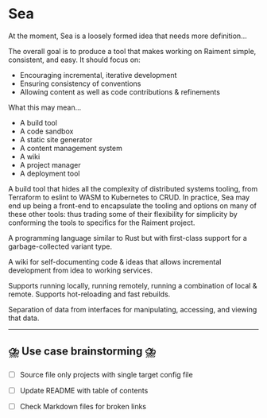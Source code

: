 # Sea

At the moment, Sea is a loosely formed idea that needs more definition...

The overall goal is to produce a tool that makes working on Raiment simple, consistent, and easy.  It should focus on:

* Encouraging incremental, iterative development 
* Ensuring consistency of conventions
* Allowing content as well as code contributions & refinements

What this may mean...

* A build tool
* A code sandbox
* A static site generator
* A content management system
* A wiki
* A project manager
* A deployment tool

A build tool that hides all the complexity of distributed systems tooling, from Terraform to eslint to WASM to Kubernetes to CRUD.  In practice, Sea may end up being a front-end to encapsulate the tooling and options on many of these other tools: thus trading some of their flexibility for simplicity by conforming the tools to specifics for the Raiment project.

A programming language similar to Rust but with first-class support for a garbage-collected variant type.

A wiki for self-documenting code & ideas that allows incremental development from idea to working services.

Supports running locally, running remotely, running a combination of local & remote.  Supports hot-reloading and fast rebuilds.

Separation of data from interfaces for manipulating, accessing, and viewing that data.


---

## ⛈️ Use case brainstorming ⛈️

- [ ] Source file only projects with single target config file
- [ ] Update README with table of contents
- [ ] Check Markdown files for broken links


